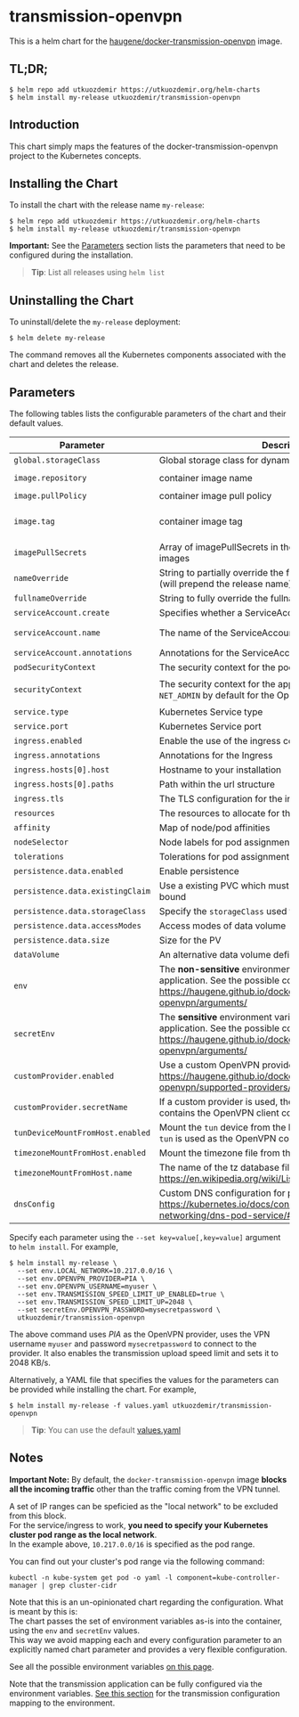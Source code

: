 # transmission-openvpn

This is a helm chart for the 
[haugene/docker-transmission-openvpn](https://github.com/haugene/docker-transmission-openvpn) image.

## TL;DR;

```console
$ helm repo add utkuozdemir https://utkuozdemir.org/helm-charts
$ helm install my-release utkuozdemir/transmission-openvpn
```

## Introduction

This chart simply maps the features of the docker-transmission-openvpn project to the Kubernetes concepts.

## Installing the Chart

To install the chart with the release name `my-release`:

```console
$ helm repo add utkuozdemir https://utkuozdemir.org/helm-charts
$ helm install my-release utkuozdemir/transmission-openvpn
```

**Important:** See the [Parameters](#parameters) section lists the parameters that need to be configured 
during the installation.

> **Tip**: List all releases using `helm list`

## Uninstalling the Chart

To uninstall/delete the `my-release` deployment:

```console
$ helm delete my-release
```

The command removes all the Kubernetes components associated with the chart and deletes the release.

## Parameters

The following tables lists the configurable parameters of the chart and their default values.

| Parameter | Description | Default |
| --------- | ----------- | ------- |
| `global.storageClass` | Global storage class for dynamic provisioning | `nil` |
| `image.repository` | container image name | `haugene/transmission-openvpn` |
| `image.pullPolicy` | container image pull policy | `IfNotPresent` |
| `image.tag` | container image tag | `{TAG_NAME}` (taken from the chart appVersion) |
| `imagePullSecrets` | Array of imagePullSecrets in the namespace for pulling images | `[]` |
| `nameOverride` | String to partially override the fullname template with a string (will prepend the release name) | `nil` |
| `fullnameOverride` | String to fully override the fullname template with a string | `nil` |
| `serviceAccount.create` | Specifies whether a ServiceAccount should be created | `true` |
| `serviceAccount.name` | The name of the ServiceAccount to create | Generated using the fullname template |
| `serviceAccount.annotations` | Annotations for the ServiceAccount | `{}` |
| `podSecurityContext` | The security context for the pods | `{}` |
| `securityContext` | The security context for the application container. Includes `NET_ADMIN` by default for the OpenVPN connection to work | `{"capabilities":{"add":["NET_ADMIN"]}}` |
| `service.type` | Kubernetes Service type | `ClusterIP` |
| `service.port` | Kubernetes Service port | `80` |
| `ingress.enabled` | Enable the use of the ingress controller to access the web UI | `false` |
| `ingress.annotations` | Annotations for the Ingress | `{}` |
| `ingress.hosts[0].host` | Hostname to your installation | `chart-example.local` |
| `ingress.hosts[0].paths` | Path within the url structure | `[]` |
| `ingress.tls` | The TLS configuration for the ingress | `[]` |
| `resources` | The resources to allocate for the container | `{}` |
| `affinity` | Map of node/pod affinities | `{}` |
| `nodeSelector` | Node labels for pod assignment | `{}` |
| `tolerations` | Tolerations for pod assignment | `[]` |
| `persistence.data.enabled` | Enable persistence | `false` |
| `persistence.data.existingClaim` | Use a existing PVC which must be created manually before bound | `nil` |
| `persistence.data.storageClass` | Specify the `storageClass` used to provision the volume | `nil` |
| `persistence.data.accessModes` | Access modes of data volume  | `["ReadWriteOnce"]` |
| `persistence.data.size` | Size for the PV | `64Gi` |
| `dataVolume` | An alternative data volume definition | `{}` |
| `env` | The **non-sensitive** environment variables to configure the application. See the possible configuration here: https://haugene.github.io/docker-transmission-openvpn/arguments/ | `{}` |
| `secretEnv` | The **sensitive** environment variables to configure the application. See the possible configuration here: https://haugene.github.io/docker-transmission-openvpn/arguments/ | `{}` |
| `customProvider.enabled` | Use a custom OpenVPN provider service. More info: https://haugene.github.io/docker-transmission-openvpn/supported-providers/#using_a_custom_provider | `false` |
| `customProvider.secretName` | If a custom provider is used, the name of the secret that contains the OpenVPN client configuration files. | `openvpn-custom` |
| `tunDeviceMountFromHost.enabled` | Mount the `tun` device from the host to the container, in case `tun` is used as the OpenVPN connection type | `true` |
| `timezoneMountFromHost.enabled` | Mount the timezone file from the host | `true` |
| `timezoneMountFromHost.name` | The name of the tz database file to mount. More info: https://en.wikipedia.org/wiki/List_of_tz_database_time_zones | `localtime` |
| `dnsConfig` | Custom DNS configuration for pods. More info: https://kubernetes.io/docs/concepts/services-networking/dns-pod-service/#pod-s-dns-policy | `{}` |

Specify each parameter using the `--set key=value[,key=value]` argument to `helm install`. For example,

```console
$ helm install my-release \
  --set env.LOCAL_NETWORK=10.217.0.0/16 \
  --set env.OPENVPN_PROVIDER=PIA \
  --set env.OPENVPN_USERNAME=myuser \
  --set env.TRANSMISSION_SPEED_LIMIT_UP_ENABLED=true \
  --set env.TRANSMISSION_SPEED_LIMIT_UP=2048 \
  --set secretEnv.OPENVPN_PASSWORD=mysecretpassword \
  utkuozdemir/transmission-openvpn
```

The above command uses *PIA* as the OpenVPN provider, uses the VPN username `myuser` 
and password `mysecretpassword` to connect to the provider.
It also enables the transmission upload speed limit and sets it to 2048 KB/s.

Alternatively, a YAML file that specifies the values for the parameters 
can be provided while installing the chart. For example,

```console
$ helm install my-release -f values.yaml utkuozdemir/transmission-openvpn
```

> **Tip**: You can use the default [values.yaml](values.yaml)


## Notes

**Important Note:** By default, the `docker-transmission-openvpn` image **blocks all the incoming traffic** other than 
the traffic coming from the VPN tunnel.

A set of IP ranges can be speficied as the "local network" to be excluded from this block.  
For the service/ingress to work, **you need to specify your Kubernetes cluster pod range as the local network**.  
In the example above, `10.217.0.0/16` is specified as the pod range.

You can find out your cluster's pod range via the following command:
```console
kubectl -n kube-system get pod -o yaml -l component=kube-controller-manager | grep cluster-cidr
```

Note that this is an un-opinionated chart regarding the configuration. What is meant by this is:  
The chart passes the set of environment variables as-is into the container, using the `env` and `secretEnv` values.  
This way we avoid mapping each and every configuration parameter to an explicitly 
named chart parameter and provides a very flexible configuration.

See all the possible environment variables 
[on this page](https://haugene.github.io/docker-transmission-openvpn/arguments/).

Note that the transmission application can be fully configured via the environment variables. 
[See this section](https://haugene.github.io/docker-transmission-openvpn/arguments/#transmission_configuration_options) 
for the transmission configuration mapping to the environment.